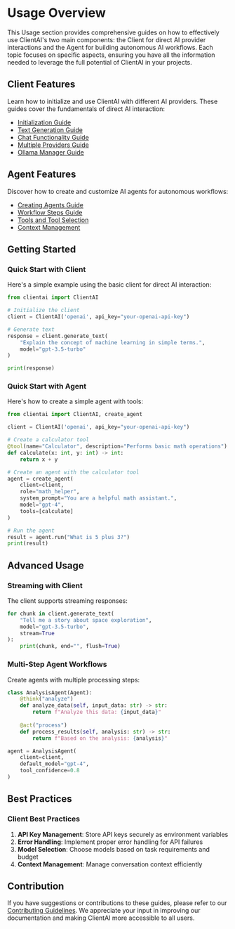 # Usage Overview

This Usage section provides comprehensive guides on how to effectively use ClientAI's two main components: the Client for direct AI provider interactions and the Agent for building autonomous AI workflows. Each topic focuses on specific aspects, ensuring you have all the information needed to leverage the full potential of ClientAI in your projects.

## Client Features

Learn how to initialize and use ClientAI with different AI providers. These guides cover the fundamentals of direct AI interaction:

- [Initialization Guide](client/initialization.md)
- [Text Generation Guide](client/text_generation.md)
- [Chat Functionality Guide](client/chat_functionality.md)
- [Multiple Providers Guide](client/multiple_providers.md)
- [Ollama Manager Guide](ollama_manager.md)

## Agent Features

Discover how to create and customize AI agents for autonomous workflows:

- [Creating Agents Guide](agent/creating_agents.md)
- [Workflow Steps Guide](agent/workflow_steps.md)
- [Tools and Tool Selection](agent/tools.md)
- [Context Management](agent/context.md)

## Getting Started

### Quick Start with Client

Here's a simple example using the basic client for direct AI interaction:

```python
from clientai import ClientAI

# Initialize the client
client = ClientAI('openai', api_key="your-openai-api-key")

# Generate text
response = client.generate_text(
    "Explain the concept of machine learning in simple terms.",
    model="gpt-3.5-turbo"
)

print(response)
```

### Quick Start with Agent

Here's how to create a simple agent with tools:

```python
from clientai import ClientAI, create_agent

client = ClientAI('openai', api_key="your-openai-api-key")

# Create a calculator tool
@tool(name="Calculator", description="Performs basic math operations")
def calculate(x: int, y: int) -> int:
    return x + y

# Create an agent with the calculator tool
agent = create_agent(
    client=client,
    role="math_helper",
    system_prompt="You are a helpful math assistant.",
    model="gpt-4",
    tools=[calculate]
)

# Run the agent
result = agent.run("What is 5 plus 3?")
print(result)
```

## Advanced Usage

### Streaming with Client

The client supports streaming responses:

```python
for chunk in client.generate_text(
    "Tell me a story about space exploration",
    model="gpt-3.5-turbo",
    stream=True
):
    print(chunk, end="", flush=True)
```

### Multi-Step Agent Workflows

Create agents with multiple processing steps:

```python
class AnalysisAgent(Agent):
    @think("analyze")
    def analyze_data(self, input_data: str) -> str:
        return f"Analyze this data: {input_data}"
    
    @act("process")
    def process_results(self, analysis: str) -> str:
        return f"Based on the analysis: {analysis}"

agent = AnalysisAgent(
    client=client,
    default_model="gpt-4",
    tool_confidence=0.8
)
```

## Best Practices

### Client Best Practices

1. **API Key Management**: Store API keys securely as environment variables
2. **Error Handling**: Implement proper error handling for API failures
3. **Model Selection**: Choose models based on task requirements and budget
4. **Context Management**: Manage conversation context efficiently

## Contribution

If you have suggestions or contributions to these guides, please refer to our [Contributing Guidelines](../community/CONTRIBUTING.md). We appreciate your input in improving our documentation and making ClientAI more accessible to all users.